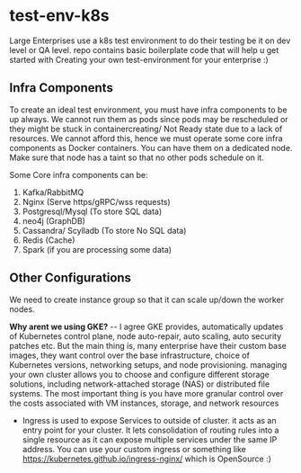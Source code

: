 # test-env-k8s
Large Enterprises use a k8s test environment to do their testing be it on dev level or QA level. 
repo contains basic boilerplate code that will help u get started with Creating your own test-environment for your enterprise :)

## Infra Components
To create an ideal test environment, you must have infra components to be up always. We cannot run them as pods since pods may be rescheduled or they might be stuck in containercreating/ Not Ready state due to a lack of resources. We cannot afford this, hence we must operate some core infra components as Docker containers. You can have them on a dedicated node. Make sure that node has a taint so that no other pods schedule on it. 

Some Core infra components can be:

 1. Kafka/RabbitMQ
 2. Nginx (Serve https/gRPC/wss requests)
 3. Postgresql/Mysql (To store SQL data)
 4. neo4j (GraphDB)
 5. Cassandra/ Scylladb (To store No SQL data)
 6. Redis (Cache)
 7. Spark (if you are processing some data)

## Other Configurations

We need to create instance group so that it can scale up/down the worker nodes. 

**Why arent we using GKE?**
-- I agree GKE provides, automatically updates of Kubernetes control plane, node auto-repair, auto scaling, auto security patches etc.  But the main thing is, many enterprise have their custom base images, they want control over the base infrastructure, choice of Kubernetes versions, networking setups, and node provisioning. managing your own cluster allows you to choose and configure different storage solutions, including network-attached storage (NAS) or distributed file systems. The most important thing is you have more granular control over the costs associated with VM instances, storage, and network resources

 - Ingress is used to expose Services to outside of cluster. it acts as an entry point for your cluster. It lets consolidation of routing rules into a single resource as it can expose multiple services under the same IP address. You can use your custom ingress or something like https://kubernetes.github.io/ingress-nginx/ which is OpenSource :) 

<!--stackedit_data:
eyJoaXN0b3J5IjpbMjQ2MjMxODAyLC0xMDMwMzkxOCwtOTEyOD
U0NTMyLDExOTA0MTcxMzUsLTg0NTgwMzI4LC03OTQzMzU5OTks
MTcyOTQ5Mjk2NSwtMTcyMDA3MDg2NF19
-->